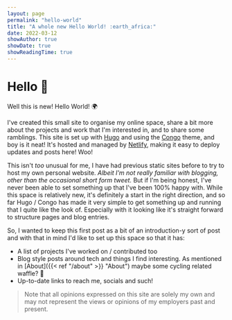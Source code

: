 ```yaml
---
layout: page
permalink: "hello-world"
title: "A whole new Hello World! :earth_africa:"
date: 2022-03-12
showAuthor: true
showDate: true
showReadingTime: true
---
```


# Hello :wave:

Well this is new! Hello World! :earth_africa:

I've created this small site to organise my online space, share a bit more about the projects and work that 
I'm interested in, and to share some ramblings. 
This site is set up with [Hugo](https://gohugo.io/) and using the [Congo](https://jpanther.github.io/congo/) theme, 
and boy is it neat! It's hosted and managed by [Netlify](https://netlify.com), making it easy to deploy updates and posts here! Woo!

This isn't _too_ unusual for me, I have had previous static sites before to try to host my own personal website. 
_Albeit I'm not really familiar with blogging, other than the occasional short form tweet._
But if I'm being honest, I've never been able to set something up that I've been 100% happy with. 
While this space is relatively new, it's definitely a start in the right direction, and so far Hugo / Congo has made it 
very simple to get something up and running that I quite like the look of. Especially with it looking like it's straight 
forward to structure pages and blog entries.

So, I wanted to keep this first post as a bit of an introduction-y sort of post and with that in mind I'd like to set 
up this space so that it has:

* A list of projects I've worked on / contributed too
* Blog style posts around tech and things I find interesting. As mentioned in [About]({{< ref "/about" >}} "About") maybe some cycling related waffle? :eyes:
* Up-to-date links to reach me, socials and such!

>Note that all opinions expressed on this site are solely my own and may not represent the views or opinions of my employers past and present. 
